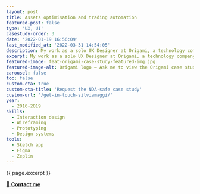 ```yaml
---
layout: post
title: Assets optimisation and trading automation
featured-post: false
type: 'UX, UI'
casestudy-order: 3
date: '2022-01-19 16:56:09'
last_modified_at: '2022-03-31 14:54:05'
description: My work as a solo UX Designer at Origami, a technology company based in Cambridge, UK. Ask me to read the NDA-safe case study.
excerpt: My work as a solo UX Designer at Origami, a technology company based in Cambridge, UK. Available upon request.
featured-image: feat-origami-case-study-featured-img.jpg
featured-image-alt: Origami logo – Ask me to view the Origami case study, protected by NDA
carousel: false
toc: false
custom-cta: true
custom-cta-title: 'Request the NDA-safe case study'
custom-url: '/get-in-touch-silviamaggi/'
year: 
  - 2016-2019
skills:
  - Interaction design
  - Wireframing
  - Prototyping
  - Design systems
tools:
  - Sketch app
  - Figma
  - Zeplin
---
```

<p class="lead">{{ page.excerpt }}</p>

<div class="text-center my-5 pb-5">
  <a class="btn btn-lg btn-smd btn-smd-cta py-3 px-4 fw-bold" href="/get-in-touch-silviamaggi/" title="Go the contacts page"><span class="text-uppercase fs-4">🔗 <strong>Contact me</strong></span></a>
</div>